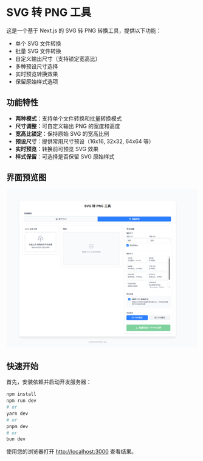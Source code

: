 # SVG 转 PNG 工具

这是一个基于 Next.js 的 SVG 转 PNG 转换工具，提供以下功能：

- 单个 SVG 文件转换
- 批量 SVG 文件转换
- 自定义输出尺寸（支持锁定宽高比）
- 多种预设尺寸选择
- 实时预览转换效果
- 保留原始样式选项

## 功能特性

- **两种模式**：支持单个文件转换和批量转换模式
- **尺寸调整**：可自定义输出 PNG 的宽度和高度
- **宽高比锁定**：保持原始 SVG 的宽高比例
- **预设尺寸**：提供常用尺寸预设（16x16, 32x32, 64x64 等）
- **实时预览**：转换前可预览 SVG 效果
- **样式保留**：可选择是否保留 SVG 原始样式

## 界面预览图

![界面预览图](./src/assets/view.jpg)

## 快速开始

首先，安装依赖并启动开发服务器：

```bash
npm install
npm run dev
# or
yarn dev
# or
pnpm dev
# or
bun dev
```

使用您的浏览器打开 [http://localhost:3000](http://localhost:3000) 查看结果。
